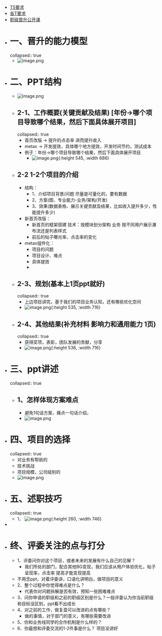 - [T5要求](https://ilearning.58corp.com/learn/online/play?p=2vg0pt)
- [各T要求](https://ilearning.58corp.com/learn/rank)
- [职级晋升公开课](https://ilearning.58corp.com/learn/online/play?p=2vcddm)
- # 一、晋升的能力模型
  collapsed:: true
	- ![image.png](../assets/image_1660978368871_0.png)
- # 二、PPT结构
	- ![image.png](../assets/image_1660978446087_0.png)
	- ## 2-1、工作概要(关键贡献及结果) [年份->哪个项目导致哪个结果，然后下面具体展开项目]
	  collapsed:: true
		- 首页改版 -> 提升的点击率   进而提升收入
		- metax -> 开发提效，具体哪个地方提效，开发时间节约，测试成本
		- 例子：年份->哪个项目导致哪个结果，然后下面具体展开项目
			- ![image.png](../assets/image_1660978656253_0.png){:height 545, :width 686}
	- ## 2-2 1-2个项目的介绍
		- 结构：
			- 1、介绍项目背景/问题   尽量是可量化的，要有数据
			- 2、方案(图、专业能力-业务/架构/开发)
			- 3、效果(数据表格、展示关键贡献及结果，比如收入提升多少，性能提升多少)
		- 新首页改版：
			- 新首页的框架搭建   技术：按模块划分架构     业务 按不同用户展示瀑布流还是列表样式
			- 前后的帖子曝光率、点击率的变化
		- metax组件化：
			- 项目的问题
			- 项目设计、难点
			- 具体提效
			-
	- ## 2-3、规划(基本上1页ppt就好)
	  collapsed:: true
		- 上边项目讲完，基于我们的项目业务认知，还有哪些优化空间
		- ![image.png](../assets/image_1660979262157_0.png){:height 535, :width 716}
	- ## 2-4、其他结果(补充材料 影响力和通用能力 1页)
	  collapsed:: true
		- 获得奖项，表彰，团队发展的贡献，分享
		- ![image.png](../assets/image_1660979353350_0.png){:height 536, :width 716}
- # 三、ppt讲述
  collapsed:: true
	- ## 1、怎样体现方案难点
		- 避免1句话方案，痛点一句话介绍，
		- ![image.png](../assets/image_1660980323665_0.png)
- # 四、项目的选择
  collapsed:: true
	- 对业务有帮助的
	- 技术挑战
	- 项目规模，公司级别的
	- ![image.png](../assets/image_1660980580272_0.png)
- # 五、述职技巧
  collapsed:: true
	- 1、 ![image.png](../assets/image_1660980846677_0.png){:height 260, :width 746}
-
- # 终、评委关注的点与打分
	- 1、评委问你对这个项目，或者未来的发展有什么自己的见解？
		- 我们所处的部门，配合其他BG变现，我们应该从用户体验优化，帖子呈现率，点击率 提高才能变现提高
	- 不用念ppt，对着评委讲，口语化讲明白，做项目的意义
	- 2、整个过程中你觉得难点是什么？
		- 代表你对问题拆解是否有效，预知一些困难难点
	- 3、问你申请的职级和之前的职级区别是什么？一般评委认为你当前职级和目标没区别，ppt看不出成长
	- 4、对之前的工作，做复盘可以改进的点有哪些？
		- 做的事情，对于部门的意义，有哪些需要改进
	- 5、你和业务线同学的合作机制是什么样的？
	- 6、你最想和评委交流的1-2件事是什么？  项目没讲好